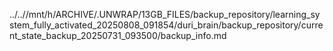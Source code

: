 ../..//mnt/h/ARCHIVE/.UNWRAP/13GB_FILES/backup_repository/learning_system_fully_activated_20250808_091854/duri_brain/backup_repository/current_state_backup_20250731_093500/backup_info.md